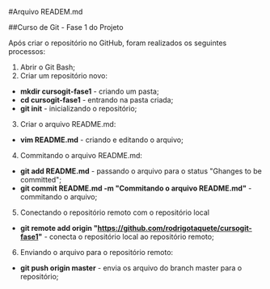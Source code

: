 #Arquivo READEM.md

##Curso de Git - Fase 1 do Projeto

Após criar o repositório no GitHub, foram realizados os seguintes processos:

1. Abrir o Git Bash;
2. Criar um repositório novo:
  * **mkdir cursogit-fase1** - criando um pasta;
  * **cd cursogit-fase1** - entrando na pasta criada;
  * **git init** - inicializando o repositório;
3. Criar o arquivo README.md:
  * **vim README.md** - criando e editando o arquivo;
4. Commitando o arquivo README.md:
  * **git add README.md** - passando o arquivo para o status "Ghanges to be committed";
  * **git commit README.md -m "Commitando o arquivo README.md"** - commitando o arquivo;
5. Conectando o repositório remoto com o repositório local
  * **git remote add origin "https://github.com/rodrigotaquete/cursogit-fase1"** - conecta o repositório local ao repositório remoto;
6. Enviando o arquivo para o repositório remoto:
  * **git push origin master** - envia os arquivo do branch master para o repositório; 
